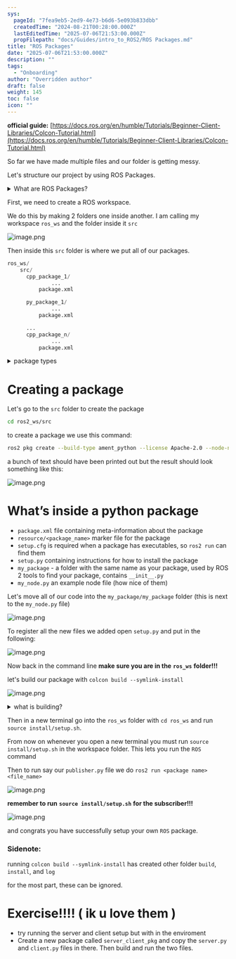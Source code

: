 ```yaml
---
sys:
  pageId: "7fea9eb5-2ed9-4e73-b6d6-5e093b833dbb"
  createdTime: "2024-08-21T00:28:00.000Z"
  lastEditedTime: "2025-07-06T21:53:00.000Z"
  propFilepath: "docs/Guides/intro_to_ROS2/ROS Packages.md"
title: "ROS Packages"
date: "2025-07-06T21:53:00.000Z"
description: ""
tags:
  - "Onboarding"
author: "Overridden author"
draft: false
weight: 145
toc: false
icon: ""
---
```


**official guide:** [https://docs.ros.org/en/humble/Tutorials/Beginner-Client-Libraries/Colcon-Tutorial.html](https://docs.ros.org/en/humble/Tutorials/Beginner-Client-Libraries/Colcon-Tutorial.html)

So far we have made multiple files and our folder is getting messy.

Let's structure our project by using ROS Packages.

<details>
      <summary>What are ROS Packages?</summary>
      ROS Packages are, as the name implies, packages of code that are highly sharable between ROS developers.
  </details>

First, we need to create a ROS workspace.

We do this by making 2 folders one inside another. I am calling my workspace `ros_ws` and the folder inside it `src`

![image.png](https://prod-files-secure.s3.us-west-2.amazonaws.com/d518164a-d88e-44d1-a4ee-3adb3bd8bce0/70706947-fd18-4537-a67b-e12946812d31/image.png?X-Amz-Algorithm=AWS4-HMAC-SHA256&X-Amz-Content-Sha256=UNSIGNED-PAYLOAD&X-Amz-Credential=ASIAZI2LB466RYSFQZHZ%2F20250714%2Fus-west-2%2Fs3%2Faws4_request&X-Amz-Date=20250714T071431Z&X-Amz-Expires=3600&X-Amz-Security-Token=IQoJb3JpZ2luX2VjEA4aCXVzLXdlc3QtMiJIMEYCIQC7kz4nnXAuDcUoYyXwVm3iKOnO3r7In%2FmrQ4VwmNEnmgIhAIviexfmk7LodQvpBtXnWCzMKEARLg%2FNo1L%2FLkf7MGooKv8DCCcQABoMNjM3NDIzMTgzODA1IgxbUR2FjogjlFfUknkq3APYt010viaffpsKoShnOnX7R0ZqRbu9jBk783wenEhC0v2p3cBU2mvOOjzMnIfELOfMvx2rBcx21o8MiZAgR3XBj0NA7Ln4ewbrSD6v6MQeKgmY2jMyPk1tqflEvkmTz1c4PCyAnj8b%2FD4D15JPAcEqIeJDi5B98Wq2gU3GyhEKMIni0Vsh5UmEYMYsCU7gtHDBw66FbaeK0cUVgyoFjRFp%2BPdNsxvCspsQWlgZxywzyYmMRiBRv8Xfg6zEhpY18pQgzsgywauUx6OXxB7tHLDd8Z9gioFFFVzccomYV0nyWDt9dAHXYs%2Bvh2ebidVEFmz2SGUpKOyUVTdQQM4hXwoTepdfEhspifI2uI0zDBexO7XPP9rhHyn7rezN5oijNxVNVtaaJWrZ%2FyeUQhx0O9eDHbESTvE3GlB4EtkpT9aqfs2NFEoWTcEGWcDhnDMh2m7axnfb7dDDVmwFgWRBTlwnFOHAgCNCmI3QbwfIogXX1hqEKvKO02pN%2Blt6wd36IKH%2BSaf5kMkl%2FEXdgWRVpc%2F6AAWK6i9CHmEi0sb4Fca2IyVukXuSLBksgRQ%2BWkFDJ87qmByl0pwMgyiaI%2BgKfXqKEykyOS6BvRLiebXed8z0NVg1EDDSU075s0TOuDDGsNLDBjqkAR4yIfoVCn%2BaznFwCvCoiFMfatS%2BQ30XULFUElXXuGGu9sV2oyBrk81pRkbp5oit5iTKpkX7UCVo8AsGNY7ja9Kt9uwOV7EiEgzq7k%2FXeNYBYbJgTdmaL7aPL3qgAp9J4js1%2F%2FWAPzxnp%2B1N5dP4gm8pr6dcfXsL3qCND7ihggXPZk9tsTVR64K%2BS1Rj9mCY0t9h5ei9%2FHEfDNYFqFbKzU73JvAl&X-Amz-Signature=fd88bcab790f1baaaef1486b8b12a9eacbb72aabb672b991d2823948e26d862a&X-Amz-SignedHeaders=host&x-amz-checksum-mode=ENABLED&x-id=GetObject)

Then inside this `src` folder is where we put all of our packages.

```python
ros_ws/
    src/
      cpp_package_1/
		      ...
          package.xml

      py_package_1/
		      ...
          package.xml

      ...
      cpp_package_n/
		      ...
          package.xml

```

<details>

<summary>package types</summary>

packages can be either `C++` or python.

the intern file structure is different for each but for this guide we will stick to creating python packages

</details>

# Creating a package

Let's go to the `src` folder to create the package

```bash
cd ros2_ws/src
```

to create a package we use this command:

```bash
ros2 pkg create --build-type ament_python --license Apache-2.0 --node-name my_node my_package
```

a bunch of text should have been printed out but the result should look something like this:

![image.png](https://prod-files-secure.s3.us-west-2.amazonaws.com/d518164a-d88e-44d1-a4ee-3adb3bd8bce0/e6cf1e3f-8512-4a3e-b131-079f800bf3e8/image.png?X-Amz-Algorithm=AWS4-HMAC-SHA256&X-Amz-Content-Sha256=UNSIGNED-PAYLOAD&X-Amz-Credential=ASIAZI2LB466RYSFQZHZ%2F20250714%2Fus-west-2%2Fs3%2Faws4_request&X-Amz-Date=20250714T071431Z&X-Amz-Expires=3600&X-Amz-Security-Token=IQoJb3JpZ2luX2VjEA4aCXVzLXdlc3QtMiJIMEYCIQC7kz4nnXAuDcUoYyXwVm3iKOnO3r7In%2FmrQ4VwmNEnmgIhAIviexfmk7LodQvpBtXnWCzMKEARLg%2FNo1L%2FLkf7MGooKv8DCCcQABoMNjM3NDIzMTgzODA1IgxbUR2FjogjlFfUknkq3APYt010viaffpsKoShnOnX7R0ZqRbu9jBk783wenEhC0v2p3cBU2mvOOjzMnIfELOfMvx2rBcx21o8MiZAgR3XBj0NA7Ln4ewbrSD6v6MQeKgmY2jMyPk1tqflEvkmTz1c4PCyAnj8b%2FD4D15JPAcEqIeJDi5B98Wq2gU3GyhEKMIni0Vsh5UmEYMYsCU7gtHDBw66FbaeK0cUVgyoFjRFp%2BPdNsxvCspsQWlgZxywzyYmMRiBRv8Xfg6zEhpY18pQgzsgywauUx6OXxB7tHLDd8Z9gioFFFVzccomYV0nyWDt9dAHXYs%2Bvh2ebidVEFmz2SGUpKOyUVTdQQM4hXwoTepdfEhspifI2uI0zDBexO7XPP9rhHyn7rezN5oijNxVNVtaaJWrZ%2FyeUQhx0O9eDHbESTvE3GlB4EtkpT9aqfs2NFEoWTcEGWcDhnDMh2m7axnfb7dDDVmwFgWRBTlwnFOHAgCNCmI3QbwfIogXX1hqEKvKO02pN%2Blt6wd36IKH%2BSaf5kMkl%2FEXdgWRVpc%2F6AAWK6i9CHmEi0sb4Fca2IyVukXuSLBksgRQ%2BWkFDJ87qmByl0pwMgyiaI%2BgKfXqKEykyOS6BvRLiebXed8z0NVg1EDDSU075s0TOuDDGsNLDBjqkAR4yIfoVCn%2BaznFwCvCoiFMfatS%2BQ30XULFUElXXuGGu9sV2oyBrk81pRkbp5oit5iTKpkX7UCVo8AsGNY7ja9Kt9uwOV7EiEgzq7k%2FXeNYBYbJgTdmaL7aPL3qgAp9J4js1%2F%2FWAPzxnp%2B1N5dP4gm8pr6dcfXsL3qCND7ihggXPZk9tsTVR64K%2BS1Rj9mCY0t9h5ei9%2FHEfDNYFqFbKzU73JvAl&X-Amz-Signature=6aa2b5a1ee30dc431a150c5415e171617d58c437e84b3e5d35acbb70ba606f57&X-Amz-SignedHeaders=host&x-amz-checksum-mode=ENABLED&x-id=GetObject)

# What’s inside a python package

- `package.xml` file containing meta-information about the package
- `resource/<package_name>` marker file for the package
- `setup.cfg` is required when a package has executables, so `ros2 run` can find them
- `setup.py` containing instructions for how to install the package
- `my_package` - a folder with the same name as your package, used by ROS 2 tools to find your package, contains `__init__.py`
- `my_node.py` an example node file (how nice of them)

Let's move all of our code into the `my_package/my_package` folder (this is next to the `my_node.py` file)

![image.png](https://prod-files-secure.s3.us-west-2.amazonaws.com/d518164a-d88e-44d1-a4ee-3adb3bd8bce0/9ce58f11-0da9-4d3e-b86d-506a9685d378/image.png?X-Amz-Algorithm=AWS4-HMAC-SHA256&X-Amz-Content-Sha256=UNSIGNED-PAYLOAD&X-Amz-Credential=ASIAZI2LB466RYSFQZHZ%2F20250714%2Fus-west-2%2Fs3%2Faws4_request&X-Amz-Date=20250714T071431Z&X-Amz-Expires=3600&X-Amz-Security-Token=IQoJb3JpZ2luX2VjEA4aCXVzLXdlc3QtMiJIMEYCIQC7kz4nnXAuDcUoYyXwVm3iKOnO3r7In%2FmrQ4VwmNEnmgIhAIviexfmk7LodQvpBtXnWCzMKEARLg%2FNo1L%2FLkf7MGooKv8DCCcQABoMNjM3NDIzMTgzODA1IgxbUR2FjogjlFfUknkq3APYt010viaffpsKoShnOnX7R0ZqRbu9jBk783wenEhC0v2p3cBU2mvOOjzMnIfELOfMvx2rBcx21o8MiZAgR3XBj0NA7Ln4ewbrSD6v6MQeKgmY2jMyPk1tqflEvkmTz1c4PCyAnj8b%2FD4D15JPAcEqIeJDi5B98Wq2gU3GyhEKMIni0Vsh5UmEYMYsCU7gtHDBw66FbaeK0cUVgyoFjRFp%2BPdNsxvCspsQWlgZxywzyYmMRiBRv8Xfg6zEhpY18pQgzsgywauUx6OXxB7tHLDd8Z9gioFFFVzccomYV0nyWDt9dAHXYs%2Bvh2ebidVEFmz2SGUpKOyUVTdQQM4hXwoTepdfEhspifI2uI0zDBexO7XPP9rhHyn7rezN5oijNxVNVtaaJWrZ%2FyeUQhx0O9eDHbESTvE3GlB4EtkpT9aqfs2NFEoWTcEGWcDhnDMh2m7axnfb7dDDVmwFgWRBTlwnFOHAgCNCmI3QbwfIogXX1hqEKvKO02pN%2Blt6wd36IKH%2BSaf5kMkl%2FEXdgWRVpc%2F6AAWK6i9CHmEi0sb4Fca2IyVukXuSLBksgRQ%2BWkFDJ87qmByl0pwMgyiaI%2BgKfXqKEykyOS6BvRLiebXed8z0NVg1EDDSU075s0TOuDDGsNLDBjqkAR4yIfoVCn%2BaznFwCvCoiFMfatS%2BQ30XULFUElXXuGGu9sV2oyBrk81pRkbp5oit5iTKpkX7UCVo8AsGNY7ja9Kt9uwOV7EiEgzq7k%2FXeNYBYbJgTdmaL7aPL3qgAp9J4js1%2F%2FWAPzxnp%2B1N5dP4gm8pr6dcfXsL3qCND7ihggXPZk9tsTVR64K%2BS1Rj9mCY0t9h5ei9%2FHEfDNYFqFbKzU73JvAl&X-Amz-Signature=dfaff89d86020fdebe8632708df6368c38ed6ee5449c235cf282f04b7af18bb1&X-Amz-SignedHeaders=host&x-amz-checksum-mode=ENABLED&x-id=GetObject)

To register all the new files we added open `setup.py` and put in the following:

![image.png](https://prod-files-secure.s3.us-west-2.amazonaws.com/d518164a-d88e-44d1-a4ee-3adb3bd8bce0/1cd7c262-4cae-4496-9d75-c178537d24a2/image.png?X-Amz-Algorithm=AWS4-HMAC-SHA256&X-Amz-Content-Sha256=UNSIGNED-PAYLOAD&X-Amz-Credential=ASIAZI2LB466RYSFQZHZ%2F20250714%2Fus-west-2%2Fs3%2Faws4_request&X-Amz-Date=20250714T071431Z&X-Amz-Expires=3600&X-Amz-Security-Token=IQoJb3JpZ2luX2VjEA4aCXVzLXdlc3QtMiJIMEYCIQC7kz4nnXAuDcUoYyXwVm3iKOnO3r7In%2FmrQ4VwmNEnmgIhAIviexfmk7LodQvpBtXnWCzMKEARLg%2FNo1L%2FLkf7MGooKv8DCCcQABoMNjM3NDIzMTgzODA1IgxbUR2FjogjlFfUknkq3APYt010viaffpsKoShnOnX7R0ZqRbu9jBk783wenEhC0v2p3cBU2mvOOjzMnIfELOfMvx2rBcx21o8MiZAgR3XBj0NA7Ln4ewbrSD6v6MQeKgmY2jMyPk1tqflEvkmTz1c4PCyAnj8b%2FD4D15JPAcEqIeJDi5B98Wq2gU3GyhEKMIni0Vsh5UmEYMYsCU7gtHDBw66FbaeK0cUVgyoFjRFp%2BPdNsxvCspsQWlgZxywzyYmMRiBRv8Xfg6zEhpY18pQgzsgywauUx6OXxB7tHLDd8Z9gioFFFVzccomYV0nyWDt9dAHXYs%2Bvh2ebidVEFmz2SGUpKOyUVTdQQM4hXwoTepdfEhspifI2uI0zDBexO7XPP9rhHyn7rezN5oijNxVNVtaaJWrZ%2FyeUQhx0O9eDHbESTvE3GlB4EtkpT9aqfs2NFEoWTcEGWcDhnDMh2m7axnfb7dDDVmwFgWRBTlwnFOHAgCNCmI3QbwfIogXX1hqEKvKO02pN%2Blt6wd36IKH%2BSaf5kMkl%2FEXdgWRVpc%2F6AAWK6i9CHmEi0sb4Fca2IyVukXuSLBksgRQ%2BWkFDJ87qmByl0pwMgyiaI%2BgKfXqKEykyOS6BvRLiebXed8z0NVg1EDDSU075s0TOuDDGsNLDBjqkAR4yIfoVCn%2BaznFwCvCoiFMfatS%2BQ30XULFUElXXuGGu9sV2oyBrk81pRkbp5oit5iTKpkX7UCVo8AsGNY7ja9Kt9uwOV7EiEgzq7k%2FXeNYBYbJgTdmaL7aPL3qgAp9J4js1%2F%2FWAPzxnp%2B1N5dP4gm8pr6dcfXsL3qCND7ihggXPZk9tsTVR64K%2BS1Rj9mCY0t9h5ei9%2FHEfDNYFqFbKzU73JvAl&X-Amz-Signature=bb59e727228770f62127a844704db3f40fe9d08c4d42dab433ad346adeabab15&X-Amz-SignedHeaders=host&x-amz-checksum-mode=ENABLED&x-id=GetObject)

Now back in the command line **make sure you are in the** **`ros_ws`** **folder!!!**

let's build our package with `colcon build --symlink-install`

![image.png](https://prod-files-secure.s3.us-west-2.amazonaws.com/d518164a-d88e-44d1-a4ee-3adb3bd8bce0/2f2a0d27-b173-48fd-b189-5f5c0ce65619/image.png?X-Amz-Algorithm=AWS4-HMAC-SHA256&X-Amz-Content-Sha256=UNSIGNED-PAYLOAD&X-Amz-Credential=ASIAZI2LB466RYSFQZHZ%2F20250714%2Fus-west-2%2Fs3%2Faws4_request&X-Amz-Date=20250714T071431Z&X-Amz-Expires=3600&X-Amz-Security-Token=IQoJb3JpZ2luX2VjEA4aCXVzLXdlc3QtMiJIMEYCIQC7kz4nnXAuDcUoYyXwVm3iKOnO3r7In%2FmrQ4VwmNEnmgIhAIviexfmk7LodQvpBtXnWCzMKEARLg%2FNo1L%2FLkf7MGooKv8DCCcQABoMNjM3NDIzMTgzODA1IgxbUR2FjogjlFfUknkq3APYt010viaffpsKoShnOnX7R0ZqRbu9jBk783wenEhC0v2p3cBU2mvOOjzMnIfELOfMvx2rBcx21o8MiZAgR3XBj0NA7Ln4ewbrSD6v6MQeKgmY2jMyPk1tqflEvkmTz1c4PCyAnj8b%2FD4D15JPAcEqIeJDi5B98Wq2gU3GyhEKMIni0Vsh5UmEYMYsCU7gtHDBw66FbaeK0cUVgyoFjRFp%2BPdNsxvCspsQWlgZxywzyYmMRiBRv8Xfg6zEhpY18pQgzsgywauUx6OXxB7tHLDd8Z9gioFFFVzccomYV0nyWDt9dAHXYs%2Bvh2ebidVEFmz2SGUpKOyUVTdQQM4hXwoTepdfEhspifI2uI0zDBexO7XPP9rhHyn7rezN5oijNxVNVtaaJWrZ%2FyeUQhx0O9eDHbESTvE3GlB4EtkpT9aqfs2NFEoWTcEGWcDhnDMh2m7axnfb7dDDVmwFgWRBTlwnFOHAgCNCmI3QbwfIogXX1hqEKvKO02pN%2Blt6wd36IKH%2BSaf5kMkl%2FEXdgWRVpc%2F6AAWK6i9CHmEi0sb4Fca2IyVukXuSLBksgRQ%2BWkFDJ87qmByl0pwMgyiaI%2BgKfXqKEykyOS6BvRLiebXed8z0NVg1EDDSU075s0TOuDDGsNLDBjqkAR4yIfoVCn%2BaznFwCvCoiFMfatS%2BQ30XULFUElXXuGGu9sV2oyBrk81pRkbp5oit5iTKpkX7UCVo8AsGNY7ja9Kt9uwOV7EiEgzq7k%2FXeNYBYbJgTdmaL7aPL3qgAp9J4js1%2F%2FWAPzxnp%2B1N5dP4gm8pr6dcfXsL3qCND7ihggXPZk9tsTVR64K%2BS1Rj9mCY0t9h5ei9%2FHEfDNYFqFbKzU73JvAl&X-Amz-Signature=04b46d7381b79dd787dcf3ba1b0fa30f83d8f75dbbc236cdcaccb1b1ebd9ddfb&X-Amz-SignedHeaders=host&x-amz-checksum-mode=ENABLED&x-id=GetObject)

<details>

<summary>what is building?</summary>

if you are a CS major at Rose-Hulman you will learn the answer to this in CSSE132

but TLDR; is it combines all the code files into one program that can be run easily 

</details>

Then in a new terminal go into the `ros_ws` folder with `cd ros_ws` and run `source install/setup.sh`. 

From now on whenever you open a new terminal you must run `source install/setup.sh` in the workspace folder. This lets you run the `ROS` command

Then to run say our `publisher.py` file we do `ros2 run <package name> <file_name>`

![image.png](https://prod-files-secure.s3.us-west-2.amazonaws.com/d518164a-d88e-44d1-a4ee-3adb3bd8bce0/4f4b1219-3a44-4632-aa0a-ce3471699f59/image.png?X-Amz-Algorithm=AWS4-HMAC-SHA256&X-Amz-Content-Sha256=UNSIGNED-PAYLOAD&X-Amz-Credential=ASIAZI2LB466RYSFQZHZ%2F20250714%2Fus-west-2%2Fs3%2Faws4_request&X-Amz-Date=20250714T071432Z&X-Amz-Expires=3600&X-Amz-Security-Token=IQoJb3JpZ2luX2VjEA4aCXVzLXdlc3QtMiJIMEYCIQC7kz4nnXAuDcUoYyXwVm3iKOnO3r7In%2FmrQ4VwmNEnmgIhAIviexfmk7LodQvpBtXnWCzMKEARLg%2FNo1L%2FLkf7MGooKv8DCCcQABoMNjM3NDIzMTgzODA1IgxbUR2FjogjlFfUknkq3APYt010viaffpsKoShnOnX7R0ZqRbu9jBk783wenEhC0v2p3cBU2mvOOjzMnIfELOfMvx2rBcx21o8MiZAgR3XBj0NA7Ln4ewbrSD6v6MQeKgmY2jMyPk1tqflEvkmTz1c4PCyAnj8b%2FD4D15JPAcEqIeJDi5B98Wq2gU3GyhEKMIni0Vsh5UmEYMYsCU7gtHDBw66FbaeK0cUVgyoFjRFp%2BPdNsxvCspsQWlgZxywzyYmMRiBRv8Xfg6zEhpY18pQgzsgywauUx6OXxB7tHLDd8Z9gioFFFVzccomYV0nyWDt9dAHXYs%2Bvh2ebidVEFmz2SGUpKOyUVTdQQM4hXwoTepdfEhspifI2uI0zDBexO7XPP9rhHyn7rezN5oijNxVNVtaaJWrZ%2FyeUQhx0O9eDHbESTvE3GlB4EtkpT9aqfs2NFEoWTcEGWcDhnDMh2m7axnfb7dDDVmwFgWRBTlwnFOHAgCNCmI3QbwfIogXX1hqEKvKO02pN%2Blt6wd36IKH%2BSaf5kMkl%2FEXdgWRVpc%2F6AAWK6i9CHmEi0sb4Fca2IyVukXuSLBksgRQ%2BWkFDJ87qmByl0pwMgyiaI%2BgKfXqKEykyOS6BvRLiebXed8z0NVg1EDDSU075s0TOuDDGsNLDBjqkAR4yIfoVCn%2BaznFwCvCoiFMfatS%2BQ30XULFUElXXuGGu9sV2oyBrk81pRkbp5oit5iTKpkX7UCVo8AsGNY7ja9Kt9uwOV7EiEgzq7k%2FXeNYBYbJgTdmaL7aPL3qgAp9J4js1%2F%2FWAPzxnp%2B1N5dP4gm8pr6dcfXsL3qCND7ihggXPZk9tsTVR64K%2BS1Rj9mCY0t9h5ei9%2FHEfDNYFqFbKzU73JvAl&X-Amz-Signature=4a23535498dfaa3d4d93e0872861a4ea0af7bb65b28a05c5e56e81b373d92580&X-Amz-SignedHeaders=host&x-amz-checksum-mode=ENABLED&x-id=GetObject)

**remember to run** **`source install/setup.sh`** **for the subscriber!!!**

![image.png](https://prod-files-secure.s3.us-west-2.amazonaws.com/d518164a-d88e-44d1-a4ee-3adb3bd8bce0/02121119-dad4-49ec-8356-c956108b4243/image.png?X-Amz-Algorithm=AWS4-HMAC-SHA256&X-Amz-Content-Sha256=UNSIGNED-PAYLOAD&X-Amz-Credential=ASIAZI2LB466RYSFQZHZ%2F20250714%2Fus-west-2%2Fs3%2Faws4_request&X-Amz-Date=20250714T071431Z&X-Amz-Expires=3600&X-Amz-Security-Token=IQoJb3JpZ2luX2VjEA4aCXVzLXdlc3QtMiJIMEYCIQC7kz4nnXAuDcUoYyXwVm3iKOnO3r7In%2FmrQ4VwmNEnmgIhAIviexfmk7LodQvpBtXnWCzMKEARLg%2FNo1L%2FLkf7MGooKv8DCCcQABoMNjM3NDIzMTgzODA1IgxbUR2FjogjlFfUknkq3APYt010viaffpsKoShnOnX7R0ZqRbu9jBk783wenEhC0v2p3cBU2mvOOjzMnIfELOfMvx2rBcx21o8MiZAgR3XBj0NA7Ln4ewbrSD6v6MQeKgmY2jMyPk1tqflEvkmTz1c4PCyAnj8b%2FD4D15JPAcEqIeJDi5B98Wq2gU3GyhEKMIni0Vsh5UmEYMYsCU7gtHDBw66FbaeK0cUVgyoFjRFp%2BPdNsxvCspsQWlgZxywzyYmMRiBRv8Xfg6zEhpY18pQgzsgywauUx6OXxB7tHLDd8Z9gioFFFVzccomYV0nyWDt9dAHXYs%2Bvh2ebidVEFmz2SGUpKOyUVTdQQM4hXwoTepdfEhspifI2uI0zDBexO7XPP9rhHyn7rezN5oijNxVNVtaaJWrZ%2FyeUQhx0O9eDHbESTvE3GlB4EtkpT9aqfs2NFEoWTcEGWcDhnDMh2m7axnfb7dDDVmwFgWRBTlwnFOHAgCNCmI3QbwfIogXX1hqEKvKO02pN%2Blt6wd36IKH%2BSaf5kMkl%2FEXdgWRVpc%2F6AAWK6i9CHmEi0sb4Fca2IyVukXuSLBksgRQ%2BWkFDJ87qmByl0pwMgyiaI%2BgKfXqKEykyOS6BvRLiebXed8z0NVg1EDDSU075s0TOuDDGsNLDBjqkAR4yIfoVCn%2BaznFwCvCoiFMfatS%2BQ30XULFUElXXuGGu9sV2oyBrk81pRkbp5oit5iTKpkX7UCVo8AsGNY7ja9Kt9uwOV7EiEgzq7k%2FXeNYBYbJgTdmaL7aPL3qgAp9J4js1%2F%2FWAPzxnp%2B1N5dP4gm8pr6dcfXsL3qCND7ihggXPZk9tsTVR64K%2BS1Rj9mCY0t9h5ei9%2FHEfDNYFqFbKzU73JvAl&X-Amz-Signature=c01e76fd1e19427922a36612ef84cba02b0616961bce74d57daa03f53a6bcf9c&X-Amz-SignedHeaders=host&x-amz-checksum-mode=ENABLED&x-id=GetObject)

and congrats you have successfully setup your own `ROS` package.

### Sidenote:

running `colcon build --symlink-install` has created other folder `build`, `install`, and `log`

for the most part, these can be ignored.

# Exercise!!!! ( ik u love them )

- try running the server and client setup but with in the enviroment
- Create a new package called `server_client_pkg` and copy the `server.py` and `client.py` files in there. Then build and run the two files.
